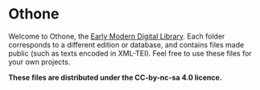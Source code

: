 # Othone

Welcome to Othone, the [Early Modern Digital Library](www.othone.com). Each folder corresponds to a different edition or database, and contains files made public (such as texts encoded in XML-TEI). Feel free to use these files for your own projects.

**These files are distributed under the CC-by-nc-sa 4.0 licence.**

